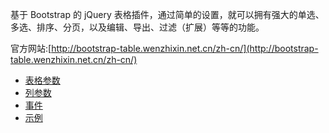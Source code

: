 基于 Bootstrap 的 jQuery 表格插件，通过简单的设置，就可以拥有强大的单选、多选、排序、分页，以及编辑、导出、过滤（扩展）等等的功能。

官方网站:[http://bootstrap-table.wenzhixin.net.cn/zh-cn/](http://bootstrap-table.wenzhixin.net.cn/zh-cn/)

* [表格参数](./table.config.md#map)
* [列参数](./col.config.md)
* [事件](./event.md)
* [示例](./demo.md)
